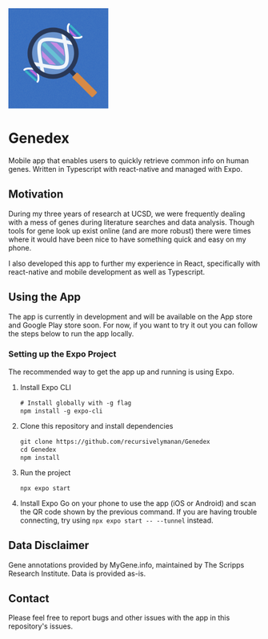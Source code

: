 <img src="./assets/images/icon.png" width="200" alt="Genedex Logo" />

# Genedex

Mobile app that enables users to quickly retrieve common info on human genes. Written in Typescript with react-native and managed with Expo.

## Motivation

During my three years of research at UCSD, we were frequently dealing with a mess of genes during literature searches and data analysis. Though tools for gene look up exist online (and are more robust) there were times where it would have been nice to have something quick and easy on my phone.

I also developed this app to further my experience in React, specifically with react-native and mobile development as well as Typescript.

## Using the App

The app is currently in development and will be available on the App store and Google Play store soon. For now, if you want to try it out you can follow the steps below to run the app locally.

### Setting up the Expo Project

The recommended way to get the app up and running is using Expo.

1. Install Expo CLI

   ```
   # Install globally with -g flag
   npm install -g expo-cli
   ```

2. Clone this repository and install dependencies

   ```
   git clone https://github.com/recursivelymanan/Genedex
   cd Genedex
   npm install
   ```

3. Run the project

   ```
   npx expo start
   ```

4. Install Expo Go on your phone to use the app (iOS or Android) and scan the QR code shown by the previous command. If you are having trouble connecting, try using `npx expo start -- --tunnel` instead.

## Data Disclaimer

Gene annotations provided by MyGene.info, maintained by The Scripps Research Institute. Data is provided as-is.

## Contact

Please feel free to report bugs and other issues with the app in this repository's issues.

